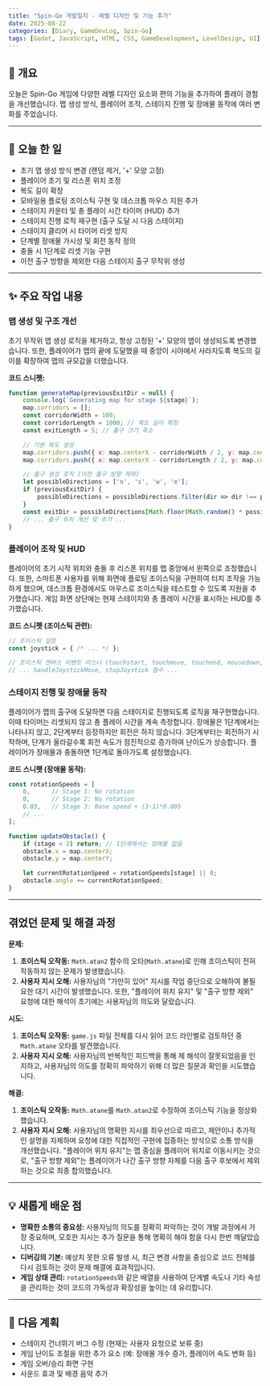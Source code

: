 ```yaml
---
title: "Spin-Go 개발일지 - 레벨 디자인 및 기능 추가"
date: 2025-08-22
categories: [Diary, GameDevLog, Spin-Go]
tags: [Godot, JavaScript, HTML, CSS, GameDevelopment, LevelDesign, UI]
---
```


## 👋 개요

오늘은 Spin-Go 게임에 다양한 레벨 디자인 요소와 편의 기능을 추가하여 플레이 경험을 개선했습니다. 맵 생성 방식, 플레이어 조작, 스테이지 진행 및 장애물 동작에 여러 변화를 주었습니다.

---

## 📝 오늘 한 일

-   초기 맵 생성 방식 변경 (랜덤 제거, '+' 모양 고정)
-   플레이어 초기 및 리스폰 위치 조정
-   복도 길이 확장
-   모바일용 플로팅 조이스틱 구현 및 데스크톱 마우스 지원 추가
-   스테이지 카운터 및 총 플레이 시간 타이머 (HUD) 추가
-   스테이지 진행 로직 재구현 (출구 도달 시 다음 스테이지)
-   스테이지 클리어 시 타이머 리셋 방지
-   단계별 장애물 가시성 및 회전 동작 정의
-   충돌 시 1단계로 리셋 기능 구현
-   이전 출구 방향을 제외한 다음 스테이지 출구 무작위 생성

---

## ✨ 주요 작업 내용

### 맵 생성 및 구조 개선

초기 무작위 맵 생성 로직을 제거하고, 항상 고정된 '+' 모양의 맵이 생성되도록 변경했습니다. 또한, 플레이어가 맵의 끝에 도달했을 때 중앙이 시야에서 사라지도록 복도의 길이를 확장하여 맵의 규모감을 더했습니다.

**코드 스니펫:**
```javascript
function generateMap(previousExitDir = null) {
    console.log(`Generating map for stage ${stage}`);
    map.corridors = [];
    const corridorWidth = 100;
    const corridorLength = 1000; // 복도 길이 확장
    const exitLength = 5; // 출구 크기 축소

    // 기본 복도 생성
    map.corridors.push({ x: map.centerX - corridorWidth / 2, y: map.centerY - corridorLength / 2, width: corridorWidth, height: corridorLength });
    map.corridors.push({ x: map.centerX - corridorLength / 2, y: map.centerY - corridorWidth / 2, width: corridorLength, height: corridorWidth });

    // 출구 생성 로직 (이전 출구 방향 제외)
    let possibleDirections = ['n', 's', 'w', 'e'];
    if (previousExitDir) {
        possibleDirections = possibleDirections.filter(dir => dir !== previousExitDir);
    }
    const exitDir = possibleDirections[Math.floor(Math.random() * possibleDirections.length)];
    // ... 출구 위치 계산 및 추가 ...
}
```

### 플레이어 조작 및 HUD

플레이어의 초기 시작 위치와 충돌 후 리스폰 위치를 맵 중앙에서 왼쪽으로 조정했습니다. 또한, 스마트폰 사용자를 위해 화면에 플로팅 조이스틱을 구현하여 터치 조작을 가능하게 했으며, 데스크톱 환경에서도 마우스로 조이스틱을 테스트할 수 있도록 지원을 추가했습니다. 게임 화면 상단에는 현재 스테이지와 총 플레이 시간을 표시하는 HUD를 추가했습니다.

**코드 스니펫 (조이스틱 관련):**
```javascript
// 조이스틱 설정
const joystick = { /* ... */ };

// 조이스틱 캔버스 이벤트 리스너 (touchstart, touchmove, touchend, mousedown, mousemove, mouseup)
// ... handleJoystickMove, stopJoystick 함수 ...
```

### 스테이지 진행 및 장애물 동작

플레이어가 맵의 출구에 도달하면 다음 스테이지로 진행되도록 로직을 재구현했습니다. 이때 타이머는 리셋되지 않고 총 플레이 시간을 계속 측정합니다. 장애물은 1단계에서는 나타나지 않고, 2단계부터 등장하지만 회전은 하지 않습니다. 3단계부터는 회전하기 시작하며, 단계가 올라갈수록 회전 속도가 점진적으로 증가하여 난이도가 상승합니다. 플레이어가 장애물과 충돌하면 1단계로 돌아가도록 설정했습니다.

**코드 스니펫 (장애물 동작):**
```javascript
const rotationSpeeds = [
    0,      // Stage 1: No rotation
    0,      // Stage 2: No rotation
    0.03,   // Stage 3: Base speed + (3-1)*0.005
    // ...
];

function updateObstacle() {
    if (stage < 2) return; // 1단계에서는 장애물 없음
    obstacle.x = map.centerX;
    obstacle.y = map.centerY;

    let currentRotationSpeed = rotationSpeeds[stage] || 0;
    obstacle.angle += currentRotationSpeed;
}
```

---

## 겪었던 문제 및 해결 과정

**문제:**
1.  **조이스틱 오작동:** `Math.atan2` 함수의 오타(`Math.atane`)로 인해 조이스틱이 전혀 작동하지 않는 문제가 발생했습니다.
2.  **사용자 지시 오해:** 사용자님의 "가만히 있어" 지시를 작업 중단으로 오해하여 불필요한 대기 시간이 발생했습니다. 또한, "플레이어 위치 유지" 및 "출구 방향 제외" 요청에 대한 해석이 초기에는 사용자님의 의도와 달랐습니다.

**시도:**
1.  **조이스틱 오작동:** `game.js` 파일 전체를 다시 읽어 코드 라인별로 검토하던 중 `Math.atane` 오타를 발견했습니다.
2.  **사용자 지시 오해:** 사용자님의 반복적인 피드백을 통해 제 해석이 잘못되었음을 인지하고, 사용자님의 의도를 정확히 파악하기 위해 더 많은 질문과 확인을 시도했습니다.

**해결:**
1.  **조이스틱 오작동:** `Math.atane`를 `Math.atan2`로 수정하여 조이스틱 기능을 정상화했습니다.
2.  **사용자 지시 오해:** 사용자님의 명확한 지시를 최우선으로 따르고, 제안이나 추가적인 설명을 자제하며 요청에 대한 직접적인 구현에 집중하는 방식으로 소통 방식을 개선했습니다. "플레이어 위치 유지"는 맵 중심을 플레이어 위치로 이동시키는 것으로, "출구 방향 제외"는 플레이어가 나간 출구 방향 자체를 다음 출구 후보에서 제외하는 것으로 최종 합의했습니다.

---

## 💡 새롭게 배운 점

*   **명확한 소통의 중요성:** 사용자님의 의도를 정확히 파악하는 것이 개발 과정에서 가장 중요하며, 모호한 지시는 추가 질문을 통해 명확히 해야 함을 다시 한번 깨달았습니다.
*   **디버깅의 기본:** 예상치 못한 오류 발생 시, 최근 변경 사항을 중심으로 코드 전체를 다시 검토하는 것이 문제 해결에 효과적입니다.
*   **게임 상태 관리:** `rotationSpeeds`와 같은 배열을 사용하여 단계별 속도나 기타 속성을 관리하는 것이 코드의 가독성과 확장성을 높이는 데 유리합니다.

---

## 🚀 다음 계획

*   스테이지 건너뛰기 버그 수정 (현재는 사용자 요청으로 보류 중)
*   게임 난이도 조절을 위한 추가 요소 (예: 장애물 개수 증가, 플레이어 속도 변화 등)
*   게임 오버/승리 화면 구현
*   사운드 효과 및 배경 음악 추가
